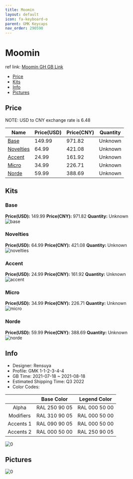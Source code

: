 ```yaml
---
title: Moomin 
layout: default
icon: fa-keyboard-o
parent: GMK Keycaps
nav_order: 290590
---
```


# Moomin 

ref link: [Moomin GH GB Link](https://geekhack.org/index.php?topic=106574.0)

* [Price](#price)
* [Kits](#kits)
* [Info](#info)
* [Pictures](#pictures)

## Price

NOTE: USD to CNY exchange rate is 6.48

| Name          | Price(USD)   |  Price(CNY) | Quantity |
| ------------- | ------------ |  ---------- | -------- |
|[Base](#base)|149.99|971.82|Unknown|
|[Novelties](#novelties)|64.99|421.08|Unknown|
|[Accent](#accent)|24.99|161.92|Unknown|
|[Micro](#micro)|34.99|226.71|Unknown|
|[Norde](#norde)|59.99|388.69|Unknown|


## Kits
### Base  
**Price(USD):** 149.99	**Price(CNY):** 971.82	**Quantity:** Unknown  
<img src="{{ 'assets/images/gmk-keycaps/Moomin/kits_pics/base.png' | relative_url }}" alt="base" class="image featured">

### Novelties  
**Price(USD):** 64.99	**Price(CNY):** 421.08	**Quantity:** Unknown  
<img src="{{ 'assets/images/gmk-keycaps/Moomin/kits_pics/novelties.png' | relative_url }}" alt="novelties" class="image featured">

### Accent  
**Price(USD):** 24.99	**Price(CNY):** 161.92	**Quantity:** Unknown  
<img src="{{ 'assets/images/gmk-keycaps/Moomin/kits_pics/accent.png' | relative_url }}" alt="accent" class="image featured">

### Micro  
**Price(USD):** 34.99	**Price(CNY):** 226.71	**Quantity:** Unknown  
<img src="{{ 'assets/images/gmk-keycaps/Moomin/kits_pics/micro.png' | relative_url }}" alt="micro" class="image featured">

### Norde  
**Price(USD):** 59.99	**Price(CNY):** 388.69	**Quantity:** Unknown  
<img src="{{ 'assets/images/gmk-keycaps/Moomin/kits_pics/norde.png' | relative_url }}" alt="norde" class="image featured">

## Info
* Designer: Rensuya  
* Profile: GMK 1-1-2-3-4-4  
* GB Time: 2021-07-18 ~ 2021-08-18  
* Estimated Shipping Time: Q3 2022  
* Color Codes:  

| |Base Color     | Legend Color
| :-------------: | :-------------: | :------------:
|Alpha|RAL 250 90 05|RAL 000 50 00
|Modifiers|RAL 310 90 05|RAL 000 50 00
|Accents 1|RAL 090 90 05|RAL 000 50 00
|Accents 2|RAL 000 50 00|RAL 250 90 05

<img src="{{ 'assets/images/gmk-keycaps/Moomin/0.png' | relative_url }}" alt="0" class="image featured">

## Pictures  
<img src="{{ 'assets/images/gmk-keycaps/Moomin/rendering_pics/0.png' | relative_url }}" alt="0" class="image featured">
